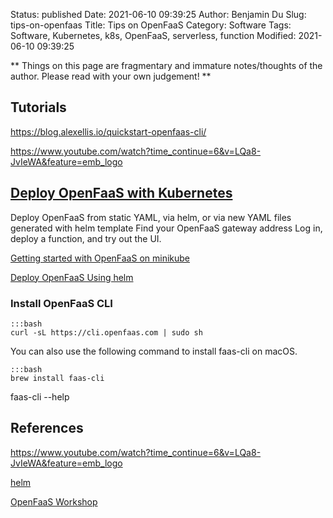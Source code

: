 Status: published
Date: 2021-06-10 09:39:25
Author: Benjamin Du
Slug: tips-on-openfaas
Title: Tips on OpenFaaS
Category: Software
Tags: Software, Kubernetes, k8s, OpenFaaS, serverless, function
Modified: 2021-06-10 09:39:25

**
Things on this page are fragmentary and immature notes/thoughts of the author.
Please read with your own judgement!
**
## Tutorials

https://blog.alexellis.io/quickstart-openfaas-cli/

https://www.youtube.com/watch?time_continue=6&v=LQa8-JvIeWA&feature=emb_logo

## [Deploy OpenFaaS with Kubernetes](https://docs.openfaas.com/deployment/kubernetes/)

Deploy OpenFaaS from static YAML, via helm, or via new YAML files generated with helm template
Find your OpenFaaS gateway address
Log in, deploy a function, and try out the UI.

[Getting started with OpenFaaS on minikube](https://medium.com/faun/getting-started-with-openfaas-on-minikube-634502c7acdf)

[Deploy OpenFaaS Using helm](https://github.com/openfaas/faas-netes/blob/master/HELM.md)

### Install OpenFaaS CLI

	:::bash
	curl -sL https://cli.openfaas.com | sudo sh

You can also use the following command to install faas-cli on macOS.

	:::bash
	brew install faas-cli


faas-cli --help

## References

https://www.youtube.com/watch?time_continue=6&v=LQa8-JvIeWA&feature=emb_logo

[helm](https://github.com/helm/helm)

[OpenFaaS Workshop](https://github.com/openfaas/workshop)
